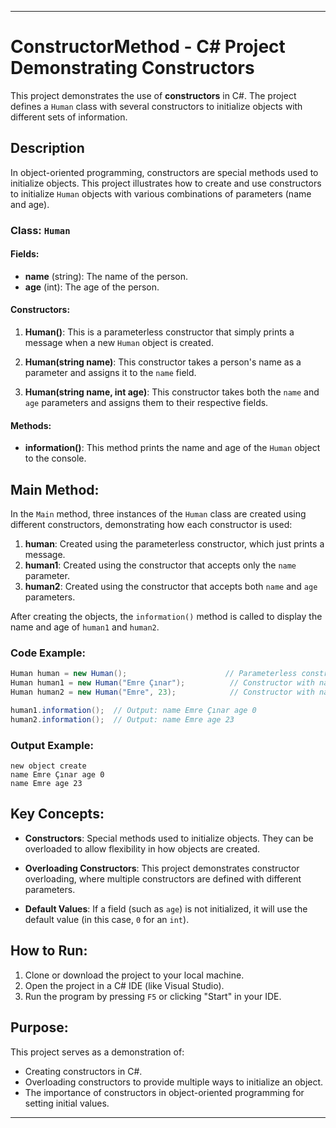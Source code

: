 
---

# ConstructorMethod - C# Project Demonstrating Constructors

This project demonstrates the use of **constructors** in C#. The project defines a `Human` class with several constructors to initialize objects with different sets of information.

## Description

In object-oriented programming, constructors are special methods used to initialize objects. This project illustrates how to create and use constructors to initialize `Human` objects with various combinations of parameters (name and age).

### Class: `Human`

#### Fields:
- **name** (string): The name of the person.
- **age** (int): The age of the person.

#### Constructors:
1. **Human()**: This is a parameterless constructor that simply prints a message when a new `Human` object is created.
   
2. **Human(string name)**: This constructor takes a person's name as a parameter and assigns it to the `name` field.

3. **Human(string name, int age)**: This constructor takes both the `name` and `age` parameters and assigns them to their respective fields.

#### Methods:
- **information()**: This method prints the name and age of the `Human` object to the console.

## Main Method:
In the `Main` method, three instances of the `Human` class are created using different constructors, demonstrating how each constructor is used:

1. **human**: Created using the parameterless constructor, which just prints a message.
2. **human1**: Created using the constructor that accepts only the `name` parameter.
3. **human2**: Created using the constructor that accepts both `name` and `age` parameters.

After creating the objects, the `information()` method is called to display the name and age of `human1` and `human2`.

### Code Example:

```csharp
Human human = new Human();                      // Parameterless constructor
Human human1 = new Human("Emre Çınar");          // Constructor with name
Human human2 = new Human("Emre", 23);            // Constructor with name and age

human1.information();  // Output: name Emre Çınar age 0
human2.information();  // Output: name Emre age 23
```

### Output Example:

```
new object create 
name Emre Çınar age 0 
name Emre age 23
```

## Key Concepts:

- **Constructors**: Special methods used to initialize objects. They can be overloaded to allow flexibility in how objects are created.
  
- **Overloading Constructors**: This project demonstrates constructor overloading, where multiple constructors are defined with different parameters.

- **Default Values**: If a field (such as `age`) is not initialized, it will use the default value (in this case, `0` for an `int`).

## How to Run:
1. Clone or download the project to your local machine.
2. Open the project in a C# IDE (like Visual Studio).
3. Run the program by pressing `F5` or clicking "Start" in your IDE.

## Purpose:
This project serves as a demonstration of:
- Creating constructors in C#.
- Overloading constructors to provide multiple ways to initialize an object.
- The importance of constructors in object-oriented programming for setting initial values.

---

